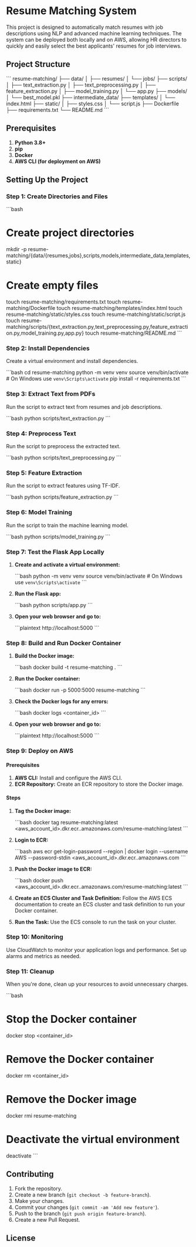 # Resume Matching System

This project is designed to automatically match resumes with job descriptions using NLP and advanced machine learning techniques. The system can be deployed both locally and on AWS, allowing HR directors to quickly and easily select the best applicants' resumes for job interviews.

## Project Structure

\```
resume-matching/
├── data/
│   ├── resumes/
│   └── jobs/
├── scripts/
│   ├── text_extraction.py
│   ├── text_preprocessing.py
│   ├── feature_extraction.py
│   ├── model_training.py
│   └── app.py
├── models/
│   └── best_model.pkl
├── intermediate_data/
├── templates/
│   └── index.html
├── static/
│   ├── styles.css
│   └── script.js
├── Dockerfile
├── requirements.txt
└── README.md
\```

## Prerequisites

1. **Python 3.8+**
2. **pip**
3. **Docker**
4. **AWS CLI (for deployment on AWS)**

## Setting Up the Project

### Step 1: Create Directories and Files

\```bash
# Create project directories
mkdir -p resume-matching/{data/{resumes,jobs},scripts,models,intermediate_data,templates,static}

# Create empty files
touch resume-matching/requirements.txt
touch resume-matching/Dockerfile
touch resume-matching/templates/index.html
touch resume-matching/static/styles.css
touch resume-matching/static/script.js
touch resume-matching/scripts/{text_extraction.py,text_preprocessing.py,feature_extraction.py,model_training.py,app.py}
touch resume-matching/README.md
\```

### Step 2: Install Dependencies

Create a virtual environment and install dependencies.

\```bash
cd resume-matching
python -m venv venv
source venv/bin/activate  # On Windows use `venv\Scripts\activate`
pip install -r requirements.txt
\```

### Step 3: Extract Text from PDFs

Run the script to extract text from resumes and job descriptions.

\```bash
python scripts/text_extraction.py
\```

### Step 4: Preprocess Text

Run the script to preprocess the extracted text.

\```bash
python scripts/text_preprocessing.py
\```

### Step 5: Feature Extraction

Run the script to extract features using TF-IDF.

\```bash
python scripts/feature_extraction.py
\```

### Step 6: Model Training

Run the script to train the machine learning model.

\```bash
python scripts/model_training.py
\```

### Step 7: Test the Flask App Locally

1. **Create and activate a virtual environment:**

    \```bash
    python -m venv venv
    source venv/bin/activate  # On Windows use `venv\Scripts\activate`
    \```

2. **Run the Flask app:**

    \```bash
    python scripts/app.py
    \```

3. **Open your web browser and go to:**

    \```plaintext
    http://localhost:5000
    \```

### Step 8: Build and Run Docker Container

1. **Build the Docker image:**

    \```bash
    docker build -t resume-matching .
    \```

2. **Run the Docker container:**

    \```bash
    docker run -p 5000:5000 resume-matching
    \```

3. **Check the Docker logs for any errors:**

    \```bash
    docker logs <container_id>
    \```

4. **Open your web browser and go to:**

    \```plaintext
    http://localhost:5000
    \```

### Step 9: Deploy on AWS

#### Prerequisites

1. **AWS CLI:** Install and configure the AWS CLI.
2. **ECR Repository:** Create an ECR repository to store the Docker image.

#### Steps

1. **Tag the Docker image:**

    \```bash
    docker tag resume-matching:latest <aws_account_id>.dkr.ecr.<region>.amazonaws.com/resume-matching:latest
    \```

2. **Login to ECR:**

    \```bash
    aws ecr get-login-password --region <region> | docker login --username AWS --password-stdin <aws_account_id>.dkr.ecr.<region>.amazonaws.com
    \```

3. **Push the Docker image to ECR:**

    \```bash
    docker push <aws_account_id>.dkr.ecr.<region>.amazonaws.com/resume-matching:latest
    \```

4. **Create an ECS Cluster and Task Definition:**
   Follow the AWS ECS documentation to create an ECS cluster and task definition to run your Docker container.

5. **Run the Task:**
   Use the ECS console to run the task on your cluster.

### Step 10: Monitoring

Use CloudWatch to monitor your application logs and performance. Set up alarms and metrics as needed.

### Step 11: Cleanup

When you're done, clean up your resources to avoid unnecessary charges.

\```bash
# Stop the Docker container
docker stop <container_id>

# Remove the Docker container
docker rm <container_id>

# Remove the Docker image
docker rmi resume-matching

# Deactivate the virtual environment
deactivate
\```

## Contributing

1. Fork the repository.
2. Create a new branch (`git checkout -b feature-branch`).
3. Make your changes.
4. Commit your changes (`git commit -am 'Add new feature'`).
5. Push to the branch (`git push origin feature-branch`).
6. Create a new Pull Request.

## License

    